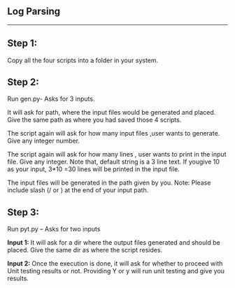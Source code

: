 ## Log Parsing
---

**Step 1:**
---
Copy all the four scripts into a folder in your system. 

**Step 2:** 
---
Run gen.py- Asks for 3 inputs.

It will ask for path, where the input files would be generated and placed. Give the same path as where you had saved those 4 scripts.

The script again will ask for how many input files ,user wants to generate. Give any integer number.

The script again will ask for how many lines , user wants to print in the input file. Give any integer. Note that, default string is a 3 line text. If yougive 10 as your input, 3*10 =30 lines will be printed in the input file.

The input files will be generated in the path given by you. Note: Please include slash (/ or \) at the end of your input path.

**Step 3:** 
---

Run pyt.py – Asks for two inputs


**Input 1:** It will ask for a dir where the output files generated and should be placed. Give the same dir as where the script resides.

**Input 2:** Once the execution is done, it will ask for whether to proceed with Unit testing results or not. Providing Y or y will run  unit testing and give you results.
